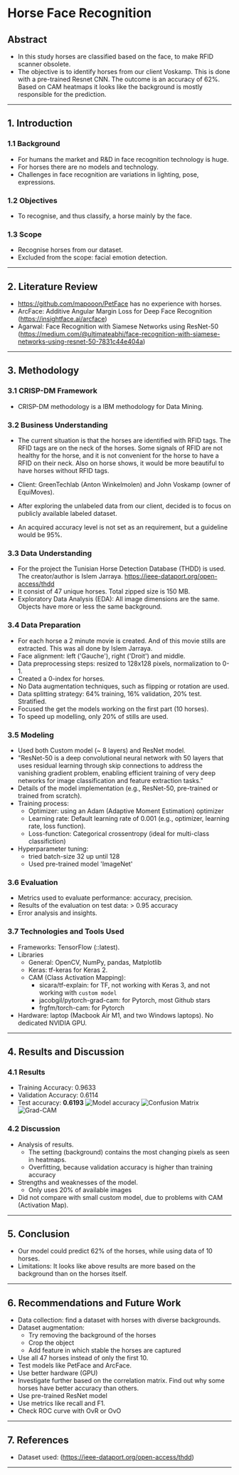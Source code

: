 # Horse Face Recognition

## Abstract
- In this study horses are classified based on the face, to make RFID scanner obsolete.
- The objective is to identify horses from our client Voskamp. This is done with a pre-trained Resnet CNN. The outcome is an accuracy of 62%. Based on CAM heatmaps it looks like the background is mostly responsible for the prediction.

---

## 1. Introduction

### 1.1 Background
- For humans the market and R&D in face recognition technology is huge.
- For horses there are no models and technology.
- Challenges in face recognition are variations in lighting, pose, expressions.

### 1.2 Objectives
- To recognise, and thus classify, a horse mainly by the face.

### 1.3 Scope
- Recognise horses from our dataset.
- Excluded from the scope: facial emotion detection.

---

## 2. Literature Review
- https://github.com/mapooon/PetFace has no experience with horses. 
- ArcFace: Additive Angular Margin Loss for Deep Face Recognition (https://insightface.ai/arcface)
- Agarwal: Face Recognition with Siamese Networks using ResNet-50 (https://medium.com/@ultimateabhi/face-recognition-with-siamese-networks-using-resnet-50-7831c44e404a)

---

## 3. Methodology

### 3.1 CRISP-DM Framework
- CRISP-DM methodology is a IBM methodology for Data Mining.

### 3.2 Business Understanding
- The current situation is that the horses are identified with RFID tags. The RFID tags are
on the neck of the horses. Some signals of RFID are not healthy for the horse, and it is
not convenient for the horse to have a RFID on their neck.
Also on horse shows, it would be more beautiful to have horses without RFID tags.

- Client: GreenTechlab (Anton Winkelmolen) and John Voskamp (owner of EquiMoves).

- After exploring the unlabeled data from our client, decided is to focus on publicly available labeled dataset.

- An acquired accuracy level is not set as an requirement, but a guideline would be 95%.

### 3.3 Data Understanding
- For the project the Tunisian Horse Detection Database (THDD) is used. The creator/author is Islem Jarraya.  https://ieee-dataport.org/open-access/thdd
- It consist of 47 unique horses. Total zipped size is 150 MB.
- Exploratory Data Analysis (EDA): All image dimensions are the same. Objects have more or less the same background.

### 3.4 Data Preparation
- For each horse a 2 minute movie is created. And of this movie stills are extracted. This was all done by Islem Jarraya.
- Face alignment: left ('Gauche'), right ('Droit') and middle.
- Data preprocessing steps: resized to 128x128 pixels, normalization to 0-1.
- Created a 0-index for horses.
- No Data augmentation techniques, such as flipping or rotation are used.
- Data splitting strategy: 64% training, 16% validation, 20% test. Stratified.
- Focused the get the models working on the first part (10 horses).
- To speed up modelling, only 20% of stills are used.

### 3.5 Modeling
- Used both Custom model (~ 8 layers) and ResNet model.
- "ResNet-50 is a deep convolutional neural network with 50 layers that uses residual learning through skip connections to address the vanishing gradient problem, enabling efficient training of very deep networks for image classification and feature extraction tasks."
- Details of the model implementation (e.g., ResNet-50, pre-trained or trained from scratch).
- Training process:
  - Optimizer: using an Adam (Adaptive Moment Estimation) optimizer
  - Learning rate: Default learning rate of 0.001  (e.g., optimizer, learning rate, loss function).
  - Loss-function: Categorical crossentropy (ideal for multi-class classifiction)
- Hyperparameter tuning:
  - tried batch-size 32 up until 128
  - Used pre-trained model 'ImageNet'

### 3.6 Evaluation
- Metrics used to evaluate performance: accuracy, precision.
- Results of the evaluation on test data: > 0.95 accuracy
- Error analysis and insights.

### 3.7 Technologies and Tools Used
- Frameworks: TensorFlow (::latest). 
- Libraries 
  - General: OpenCV, NumPy, pandas, Matplotlib
  - Keras: tf-keras for Keras 2.
  - CAM (Class Activation Mapping):
    - sicara/tf-explain: for TF, not working with Keras 3, and not working with `custom model`
    - jacobgil/pytorch-grad-cam: for Pytorch, most Github stars
    - frgfm/torch-cam: for Pytorch
- Hardware: laptop (Macbook Air M1, and two Windows laptops). No dedicated NVIDIA GPU.

---

## 4. Results and Discussion

### 4.1 Results
- Training Accuracy: 0.9633
- Validation Accuracy: 0.6114
- Test accuracy: **0.6193**
![Model accuracy](/scripts/results/model_accuracy.png)
![Confusion Matrix](/data/confusion_matrix.png)
![Grad-CAM](/scripts/results/grad_cam_2500.png)

### 4.2 Discussion
- Analysis of results.
  - The setting (background) contains the most changing pixels as seen in heatmaps.
  - Overfitting, because validation accuracy is higher than training accuracy
- Strengths and weaknesses of the model.
  - Only uses 20% of available images
- Did not compare with small custom model, due to problems with CAM (Activation Map).

---

## 5. Conclusion
- Our model could predict 62% of the horses, while using data of 10 horses.
- Limitations: It looks like above results are more based on the background than on the horses itself.

---

## 6. Recommendations and Future Work
- Data collection: find a dataset with horses with diverse backgrounds.
- Dataset augmentation:
  - Try removing the background of the horses
  - Crop the object
  - Add feature in which stable the horses are captured
- Use all 47 horses instead of only the first 10.
- Test models like PetFace and ArcFace.
- Use better hardware (GPU)
- Investigate further based on the correlation matrix. Find out why some horses have better accuracy than others.
- Use pre-trained ResNet model
- Use metrics like recall and F1.
- Check ROC curve with OvR or OvO

---

## 7. References
- Dataset used: (https://ieee-dataport.org/open-access/thdd)

---
